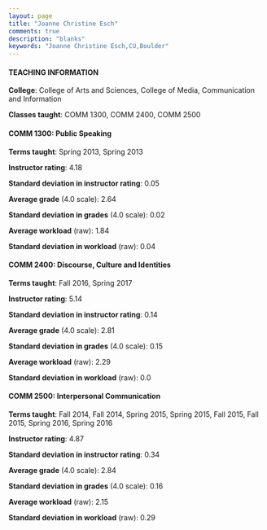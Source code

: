 ```yaml
---
layout: page
title: "Joanne Christine Esch" 
comments: true
description: "blanks"
keywords: "Joanne Christine Esch,CU,Boulder"
---
```

<head>
<script src="https://ajax.googleapis.com/ajax/libs/jquery/2.1.3/jquery.min.js"></script>
<script src="https://dl.dropboxusercontent.com/s/pc42nxpaw1ea4o9/highcharts.js?dl=0"></script>
<!-- <script src="../assets/js/highcharts.js"></script> -->
<style type="text/css">@font-face {
	font-family: "Bebas Neue";
	src: url(https://www.filehosting.org/file/details/544349/BebasNeue Regular.otf) format("opentype");
	}
	h1.Bebas { 
		font-family: "Bebas Neue", Verdana, Tahoma;
	}
</style>
</head>
	   
#### TEACHING INFORMATION

**College**: College of Arts and Sciences, College of Media, Communication and Information

**Classes taught**: COMM 1300, COMM 2400, COMM 2500

#### COMM 1300: Public Speaking

**Terms taught**: Spring 2013, Spring 2013

**Instructor rating**: 4.18

**Standard deviation in instructor rating**: 0.05

**Average grade** (4.0 scale): 2.64

**Standard deviation in grades** (4.0 scale): 0.02

**Average workload** (raw): 1.84

**Standard deviation in workload** (raw): 0.04

#### COMM 2400: Discourse, Culture and Identities

**Terms taught**: Fall 2016, Spring 2017

**Instructor rating**: 5.14

**Standard deviation in instructor rating**: 0.14

**Average grade** (4.0 scale): 2.81

**Standard deviation in grades** (4.0 scale): 0.15

**Average workload** (raw): 2.29

**Standard deviation in workload** (raw): 0.0

#### COMM 2500: Interpersonal Communication

**Terms taught**: Fall 2014, Fall 2014, Spring 2015, Spring 2015, Fall 2015, Fall 2015, Spring 2016, Spring 2016

**Instructor rating**: 4.87

**Standard deviation in instructor rating**: 0.34

**Average grade** (4.0 scale): 2.84

**Standard deviation in grades** (4.0 scale): 0.16

**Average workload** (raw): 2.15

**Standard deviation in workload** (raw): 0.29

